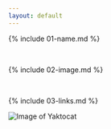 ```yaml
---
layout: default
---
```


{% include 01-name.md %}

<br>

{% include 02-image.md %}

<br>

{% include 03-links.md %}

![Image of Yaktocat](https://octodex.github.com/images/yaktocat.png)

